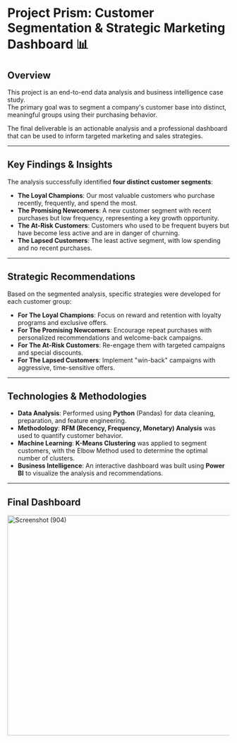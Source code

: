 # Project Prism: Customer Segmentation & Strategic Marketing Dashboard 📊

## Overview

This project is an end-to-end data analysis and business intelligence case study.  
The primary goal was to segment a company's customer base into distinct, meaningful groups using their purchasing behavior.  

The final deliverable is an actionable analysis and a professional dashboard that can be used to inform targeted marketing and sales strategies.

---

## Key Findings & Insights

The analysis successfully identified **four distinct customer segments**:

- **The Loyal Champions**: Our most valuable customers who purchase recently, frequently, and spend the most.  
- **The Promising Newcomers**: A new customer segment with recent purchases but low frequency, representing a key growth opportunity.  
- **The At-Risk Customers**: Customers who used to be frequent buyers but have become less active and are in danger of churning.  
- **The Lapsed Customers**: The least active segment, with low spending and no recent purchases.  

---

## Strategic Recommendations

Based on the segmented analysis, specific strategies were developed for each customer group:

- **For The Loyal Champions**: Focus on reward and retention with loyalty programs and exclusive offers.  
- **For The Promising Newcomers**: Encourage repeat purchases with personalized recommendations and welcome-back campaigns.  
- **For The At-Risk Customers**: Re-engage them with targeted campaigns and special discounts.  
- **For The Lapsed Customers**: Implement "win-back" campaigns with aggressive, time-sensitive offers.  

---

## Technologies & Methodologies

- **Data Analysis**: Performed using **Python** (Pandas) for data cleaning, preparation, and feature engineering.  
- **Methodology**: **RFM (Recency, Frequency, Monetary) Analysis** was used to quantify customer behavior.  
- **Machine Learning**: **K-Means Clustering** was applied to segment customers, with the Elbow Method used to determine the optimal number of clusters.  
- **Business Intelligence**: An interactive dashboard was built using **Power BI** to visualize the analysis and recommendations.  

---

## Final Dashboard
<img width="895" height="499" alt="Screenshot (904)" src="https://github.com/user-attachments/assets/a0bba79b-9ae7-4509-a4c8-18276092b381" />

